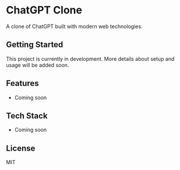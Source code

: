 # ChatGPT Clone

A clone of ChatGPT built with modern web technologies.

## Getting Started

This project is currently in development. More details about setup and usage will be added soon.

## Features

- Coming soon

## Tech Stack

- Coming soon

## License

MIT
